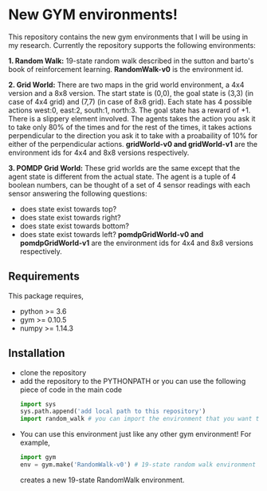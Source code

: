 # New GYM environments!
This repository contains the new gym environments that I will be using in my research.
Currently the repository supports the following environments:

**1. Random Walk:** 19-state random walk described in the sutton and barto's book of reinforcement learning. **RandomWalk-v0** is the environment id.

**2. Grid World:** There are two maps in the grid world environment, a 4x4 version and a 8x8 version. The start state is (0,0), the goal state is (3,3) (in case of 4x4 grid) and (7,7) (in case of 8x8 grid). Each state has 4 possible actions west:0, east:2, south:1, north:3. The goal state has a reward of +1. There is a slippery element involved. The agents takes the action you ask it to take only 80% of the times and for the rest of the times, it takes actions perpendicular to the direction you ask it to take with a proabaility of 10% for either of the perpendicular actions. **gridWorld-v0 and gridWorld-v1** are the environment ids for 4x4 and 8x8 versions respectively.

**3. POMDP Grid World:** These grid worlds are the same except that the agent state is different from the actual state. The agent is a tuple of 4 boolean numbers, can be thought of a set of 4 sensor readings with each sensor answering the following questions:
  * does state exist towards top?
  * does state exist towards right?
  * does state exist towards bottom?
  * does state exist towards left?
**pomdpGridWorld-v0 and pomdpGridWorld-v1** are the environment ids for 4x4 and 8x8 versions respectively.
   
## Requirements
This package requires,
* python >= 3.6
* gym >= 0.10.5
* numpy >= 1.14.3

## Installation
* clone the repository
* add the repository to the PYTHONPATH or you can use the following piece of code in the main code
  ```python
  import sys
  sys.path.append('add local path to this repository')
  import random_walk # you can import the environment that you want to import
  ```
* You can use this environment just like any other gym environment! For example,
  ```python
  import gym
  env = gym.make('RandomWalk-v0') # 19-state random walk environment is created.
  ```
  creates a new 19-state RandomWalk environment.
